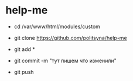 # help-me


* cd /var/www/html/modules/custom
* git clone https://github.com/politsyna/help-me

* git add *
* git commit -m "тут пишем что изменили"
* git push
